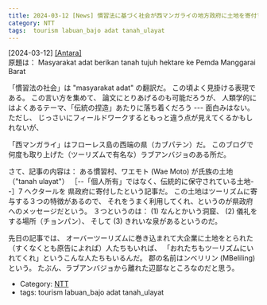 ```yaml
---
title: 2024-03-12 [News] 慣習法に基づく社会が西マンガライの地方政府に土地を寄付する ---この話、しばらく追ってみたい
category: NTT
tags:  tourism labuan_bajo adat tanah_ulayat
---
```


[2024-03-12] [[Antara]](https://www.antaranews.com/berita/4005513/masyarakat-adat-berikan-tanah-tujuh-hektare-ke-pemda-manggarai-barat?utm_source=pocket_saves)  
 原題は：
Masyarakat adat berikan tanah tujuh hektare ke Pemda Manggarai Barat

 「慣習法の社会」は "masyarakat adat" の翻訳だ。
この頃よく見掛ける表現である。
この言い方を集めて、
論文にとりあげるのも可能だろうが、
人類学的にはよくあるテーマ、「伝統の捏造」あたりに落ち着くだろう ---
面白みはない。
ただし、
じっさいにフィールドワークするともっと違う点が見えてくるかもしれないが、

 「西マンガライ」はフローレス島の西端の県（カブパテン）だ。
このブログで何度も取り上げた（ツーリズムで有名な）ラブアンバジョのある所だ。

 さて、記事の内容は：
ある慣習村、ワエモト (Wae Moto) が氏族の土地（"tanah ulayat"）
［--「個人所有」ではなく、伝統的に保守されている土地--］7 ヘクタールを
県政府に寄付したという記事だ。
この土地はツーリズムに寄与する３つの特徴があるので、
それをうまく利用してくれ、というのが県政府へのメッセージだという。
３つというのは：
(1) なんとかいう洞窟、
(2) 儀礼をする場所（チョンパン）、
そして (3) きれいな泉があるというのだ。

 先日の記事では、
オーバーツーリズムに巻き込まれて大企業に土地をとられた
（すくなくとも原告によれば）人たちもいれば、
「おれたちもツーリズムにいれてくれ」というこんな人たちもいるんだ。
郡の名前はンベリリン (MBeliling) という。
たぶん、ラブアンバジョから離れた辺鄙なところなのだと思う。

- Category: [NTT](https://merapano.github.io/categories.html#NTT)
- tags:  tourism labuan_bajo adat tanah_ulayat

